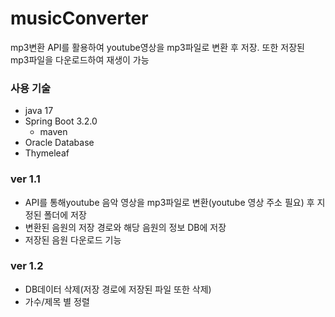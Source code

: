 # musicConverter
mp3변환 API를 활용하여 youtube영상을 mp3파일로 변환 후 저장.
또한 저장된 mp3파일을 다운로드하여 재생이 가능

### 사용 기술
- java 17
- Spring Boot 3.2.0
  - maven
- Oracle Database
- Thymeleaf

### ver 1.1
- API를 통해youtube 음악 영상을 mp3파일로 변환(youtube 영상 주소 필요) 후 지정된 폴더에 저장
- 변환된 음원의 저장 경로와 해당 음원의 정보 DB에 저장
- 저장된 음원 다운로드 기능

### ver 1.2
- DB데이터 삭제(저장 경로에 저장된 파일 또한 삭제)
- 가수/제목 별 정렬
